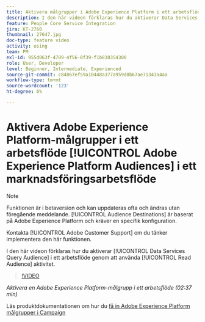 ```yaml
---
title: Aktivera målgrupper i Adobe Experience Platform i ett arbetsflöde
description: I den här videon förklaras hur du aktiverar Data Services Query Audience i ett arbetsflöde genom att använda aktiviteten Läs målgrupp.
feature: People Core Service Integration
jira: KT-2760
thumbnail: 27647.jpg
doc-type: feature video
activity: using
team: PM
exl-id: 955d063f-4709-4f56-8f39-f1b838354300
role: User, Developer
level: Beginner, Intermediate, Experienced
source-git-commit: c84867ef59a10448a377a959d0b67ae71343a4aa
workflow-type: tm+mt
source-wordcount: '123'
ht-degree: 6%

---
```


# Aktivera Adobe Experience Platform-målgrupper i ett arbetsflöde [!UICONTROL Adobe Experience Platform Audiences] i ett marknadsföringsarbetsflöde

>[!NOTE]
>
>Funktionen är i betaversion och kan uppdateras ofta och ändras utan föregående meddelande. [!UICONTROL Audience Destinations] är baserat på Adobe Experience Platform och kräver en specifik konfiguration.
>
>Kontakta [!UICONTROL Adobe Customer Support] om du tänker implementera den här funktionen.

I den här videon förklaras hur du aktiverar [!UICONTROL Data Services Query Audience] i ett arbetsflöde genom att använda [!UICONTROL Read Audience] aktivitet.

>[!VIDEO](https://video.tv.adobe.com/v/27647?quality=12&learn=on)

*Aktivera en Adobe Experience Platform-målgrupp i ett arbetsflöde (02:37 min)*

Läs produktdokumentationen om hur du [få in Adobe Experience Platform målgrupper i Campaign](https://experienceleague.adobe.com/docs/campaign-standard/using/integrating-with-adobe-cloud/adobe-experience-platform/aep-sources-destinations/ingest-aep-data.html)
